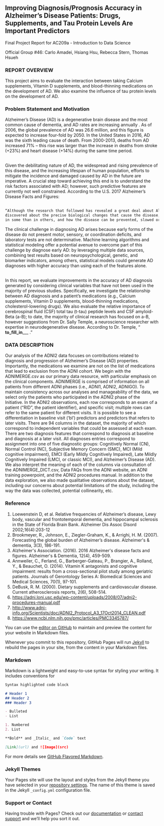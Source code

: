 ## Improving Diagnosis/Prognosis Accuracy in Alzheimer’s Disease Patients: Drugs, Supplements, and Tau Protein Levels Are Important Predictors

Final Project Report for AC209a - Introduction to Data Science

Official Group #46: Carlo Amadei, Hsiang Hsu, Rebecca Stern, Thomas Hsueh

### REPORT OVERVIEW 
This project aims to evaluate the interaction between taking Calcium supplements, Vitamin D supplements, and blood-thinning medications on the development of AD. We also examine the influence of tau protein levels on the development of AD. 

### Problem Statement and Motivation
Alzheimer’s Disease (AD) is a degenerative brain disease and the most common cause of dementia, and AD rates are increasing annually . As of 2006, the global prevalence of AD was 26.6 million, and this figure is expected to increase four-fold by 2050. In the United States in 2016, AD was the sixth leading cause of death. From 2000-2013, deaths from AD increased 71% – this rise was larger than the increase in deaths from stroke (+23%) and heart disease (+14%) during the same time period. <br /><br />

Given the debilitating nature of AD, the widespread and rising prevalence of this disease, and the increasing lifespan of human population, efforts to mitigate the incidence and damaged caused by AD in the future are imperative. A crucial step toward achieving this end is to understand the risk factors associated with AD; however, such predictive features are currently not well constrained. According to the U.S. 2017 Alzheimer’s Disease Facts and Figures: <br /><br />
```markdown
“Although the research that followed has revealed a great deal about Alzheimer’s, much is yet to be 
discovered about the precise biological changes that cause the disease, why it progresses more quickly
in some than in others, and how the disease can be prevented, slowed or stopped.” 
```

The clinical challenge in diagnosing AD arises because early forms of the disease do not present motor, sensory, or coordination deficits, and laboratory tests are not determinative. Machine learning algorithms and statistical modeling offer a potential avenue to overcome part of this challenge by diagnose early AD: by leveraging multiple data sources, combining test results based on neuropsychological, genetic, and biomarker indicators, among others, statistical models could generate AD diagnoses with higher accuracy than using each of the features alone. <br /><br />

In this report, we evaluate improvements in the accuracy of AD diagnosis generated by considering clinical variables that have not been used in the majority of previous studies. Specifically, we investigate the relationship between AD diagnosis and a patient’s medications (e.g., Calcium supplements, Vitamin D supplements, blood-thinning medications, cholesterol-lowering drugs). We also evaluate the relative importance of cerebrospinal fluid (CSF) total tau (t-tau) peptide levels and CSF amyloid-Beta (a-B); to date, the majority of clinical research has focused on a-B, however suggestions from Dr. Sally Temple, a neuroscience researcher with expertise in neurodegenerative disease. According to Dr. Temple, “  ____to_fill_in_______  .” 

### DATA DESCRIPTION
Our analysis of the ADNI2 data focuses on contributions related to diagnosis and progression of Alzheimer’s Disease (AD) properties. Importantly, the medications we examine are not on the list of medications that lead to exclusion from the ADNI cohort. We begin with the ADNIMERGE.csv as our primary data resource, with particular emphasis on the clinical components. ADNIMERGE is comprised of information on all patients from different ADNI phases (i.e., ADNI1, ADNI2, ADNIGO). To maintain consistency across our analyses and manageability of the data, we select only the patients who participated in the ADNI2 phase of the Initiative. In the ADNI2 observations, each row corresponds to an exam of a patient (“RID”, the patient identifier), and specific visit; multiple rows can refer to the same patient for different visits. It is possible to see a differentiation in baseline visit (‘bl’) predictors and predictors that refers to later visits. There are 94 columns in the dataset, the majority of which correspond to independent variables that could be assessed at each exam. There are two diagnosis features that correspond to diagnosis at baseline and diagnosis at a later visit. All diagnoses entries correspond to assignment into one of five diagnostic groups: Cognitively Normal (CN), Normal Control (NC), Subjective Memory Concern (SMC), MCI (Mild cognitive impairment), EMCI (Early Mildly Cognitively Impaired), Late Mildly Cognitively Impaired (LMCI, or classic MCI), and Alzheimer’s Disease (AD). We also interpret the meaning of each of the columns via consultation of the ADNIMERGE_DICT.csv, Data FAQs from the ADNI website, an ADNI training powerpoint, and the ADNI2 procedures manual. In addition to the data exploration, we also made qualitative observations about the dataset, including our concerns about potential limitations of the study, including the way the data was collected, potential collinearity, etc. 






### Reference

1. Loewenstein D, et al. Relative frequencies of Alzheimer’s disease, Lewy body, vascular and frontotemporal dementia, and hippocampal sclerosis in the State of Florida Brain Bank. Alzheimer Dis Assoc Disord 2002;16(4):203-12
2. Brookmeyer, R., Johnson, E., Ziegler-Graham, K., & Arrighi, H. M. (2007). Forecasting the global burden of Alzheimer’s disease. Alzheimer's & dementia, 3(3), 186-191.
3. Alzheimer's Association. (2016). 2016 Alzheimer's disease facts and figures. Alzheimer's & Dementia, 12(4), 459-509.
4. Annweiler, C., Ferland, G., Barberger-Gateau, P., Brangier, A., Rolland, Y., & Beauchet, O. (2014). Vitamin K antagonists and cognitive impairment: results from a cross-sectional pilot study among geriatric patients. Journals of Gerontology Series A: Biomedical Sciences and Medical Sciences, 70(1), 97-101.
5. DeBusk, R. M. (2000). Dietary supplements and cardiovascular disease. Current atherosclerosis reports, 2(6), 508-514.
6. https://adni.loni.usc.edu/wp-content/uploads/2008/07/adni2-procedures-manual.pdf
7. http://www.adni-info.org/Scientists/doc/ADNI2_Protocol_A3_17Oct2014_CLEAN.pdf
8. https://www.ncbi.nlm.nih.gov/pmc/articles/PMC3345787/







You can use the [editor on GitHub](https://github.com/hchsueh/AC209/edit/master/README.md) to maintain and preview the content for your website in Markdown files.

Whenever you commit to this repository, GitHub Pages will run [Jekyll](https://jekyllrb.com/) to rebuild the pages in your site, from the content in your Markdown files.

### Markdown

Markdown is a lightweight and easy-to-use syntax for styling your writing. It includes conventions for

```markdown
Syntax highlighted code block

# Header 1
## Header 2
### Header 3

- Bulleted
- List

1. Numbered
2. List

**Bold** and _Italic_ and `Code` text

[Link](url) and ![Image](src)
```

For more details see [GitHub Flavored Markdown](https://guides.github.com/features/mastering-markdown/).

### Jekyll Themes

Your Pages site will use the layout and styles from the Jekyll theme you have selected in your [repository settings](https://github.com/hchsueh/AC209/settings). The name of this theme is saved in the Jekyll `_config.yml` configuration file.

### Support or Contact

Having trouble with Pages? Check out our [documentation](https://help.github.com/categories/github-pages-basics/) or [contact support](https://github.com/contact) and we’ll help you sort it out.
